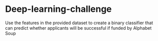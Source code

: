 # Deep-learning-challenge
Use the features in the provided dataset to create a binary classifier that can predict whether applicants will be successful if funded by Alphabet Soup
